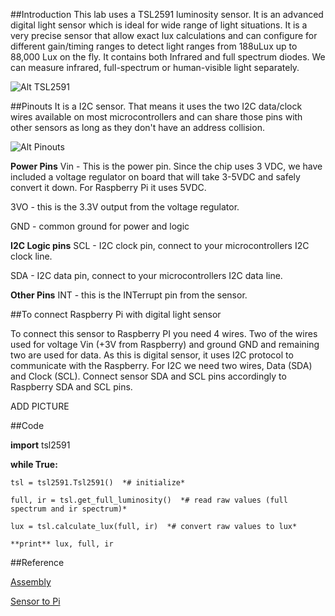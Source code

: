 ##Introduction
This lab uses a TSL2591 luminosity sensor. It is an advanced digital light sensor which is ideal for wide range of light situations. It is a very precise sensor that allow exact lux calculations and can configure for different gain/timing ranges to detect light ranges from 188uLux up to 88,000 Lux on the fly. It contains both Infrared and full spectrum diodes. We can measure infrared, full-spectrum or human-visible light separately.

![Alt TSL2591](https://cdn-learn.adafruit.com/assets/assets/000/017/921/original/sensors_pinouts.jpg?1405097864)

##Pinouts
It is a I2C sensor. That means it uses the two I2C data/clock wires available on most microcontrollers and can share those pins with other sensors as long as they don't have an address collision. 

![Alt Pinouts](https://cdn-learn.adafruit.com/assets/assets/000/017/913/original/sensors_schematic.png?1405025160)

**Power Pins**
Vin - This is the power pin. Since the chip uses 3 VDC, we have included a voltage regulator on board that will take 3-5VDC and safely convert it down. For Raspberry Pi it uses 5VDC.

3VO - this is the 3.3V output from the voltage regulator.

GND - common ground for power and logic

**I2C Logic pins**
SCL - I2C clock pin, connect to your microcontrollers I2C clock line.

SDA - I2C data pin, connect to your microcontrollers I2C data line.

**Other Pins**
INT - this is the INTerrupt pin from the sensor.

##To connect Raspberry Pi with digital light sensor

To connect this sensor to Raspberry PI you need 4 wires. Two of the wires used for voltage Vin (+3V from Raspberry) and ground GND and remaining two are used for data. As this is digital sensor, it uses I2C protocol to communicate with the Raspberry. For I2C we need two wires, Data (SDA) and Clock (SCL). Connect sensor SDA and SCL pins accordingly to Raspberry SDA and SCL pins.

ADD PICTURE


##Code

**import** tsl2591

**while True:**

	tsl = tsl2591.Tsl2591()  *# initialize*

	full, ir = tsl.get_full_luminosity()  *# read raw values (full spectrum and ir spectrum)*

	lux = tsl.calculate_lux(full, ir)  *# convert raw values to lux*

	**print** lux, full, ir

##Reference

[Assembly](https://learn.adafruit.com/adafruit-tsl2591/assembly)

[Sensor to Pi](https://github.com/LeivoSepp/Lesson-LightSensor-TSL2591)
